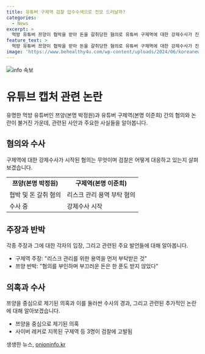 ```yaml
---
title: 유튜버 구제역 검찰 압수수색으로 전모 드러날까?
categories:
  - News
excerpt: >
  먹방 유튜버 쯔양이 협박을 받아 돈을 갈취당한 혐의로 유튜버 구제역에 대한 강제수사가 진행 중이다. 구제역은 쯔양으로부터 돈을 받았다는 의혹을 부인하며, 쯔양의 측은 협박 관련자들을 검찰에 고발했다. 이에 따라 사이버 레커들 사이에서 논란이 일고 있으며, 관련된 유튜버들이 검찰에 고발되면서 쯔양 공갈 사건의 수사가 시작됐다.
feature_text: >
  먹방 유튜버 쯔양이 협박을 받아 돈을 갈취당한 혐의로 유튜버 구제역에 대한 강제수사가 진행 중이다. 구제역은 쯔양으로부터 돈을 받았다는 의혹을 부인하며, 쯔양의 측은 협박 관련자들을 검찰에 고발했다. 이에 따라 사이버 레커들 사이에서 논란이 일고 있으며, 관련된 유튜버들이 검찰에 고발되면서 쯔양 공갈 사건의 수사가 시작됐다.
image: 'https://www.behealthy4u.com/wp-content/uploads/2024/06/koreanews.jpg'
---
```


<p><img src="https://www.behealthy4u.com/wp-content/uploads/2024/06/koreanews.jpg" alt="info 속보" /></p>

<h1>유튜브 캡처 관련 논란</h1>

<p data-ke-size="size16">유명한 먹방 유튜버인 쯔양(본명 박정원)과 유튜버 구제역(본명 이준희) 간의 혐의와 논란이 불거진 가운데, 관련된 사안과 주요한 사실들을 알아봅니다.</p>

<h2>혐의와 수사</h2>

<p data-ke-size="size16">구제역에 대한 강제수사가 시작된 혐의는 무엇이며 검찰은 어떻게 대응하고 있는지 살펴보겠습니다.</p>

<table>
    <tr>
        <td style="text-align: center; height: 17px;"><b>쯔양(본명 박정원)</b></td>
        <td style="text-align: center; height: 17px;"><b>구제역(본명 이준희)</b></td>
    </tr>
    <tr>
        <td>협박 및 돈 갈취 혐의</td>
        <td>리스크 관리 용역 부탁 혐의</td>
    </tr>
    <tr>
        <td>수사 중</td>
        <td>강제수사 시작</td>
    </tr>
</table>

<h2>주장과 반박</h2>

<p data-ke-size="size16">각종 주장과 그에 대한 각자의 입장, 그리고 관련된 주요 발언들에 대해 알아봅니다.</p>

<ul>
    <li>구제역 주장: "리스크 관리를 위한 용역을 먼저 부탁받은 것" </li>
    <li>쯔양 반박: "혐의를 부인하며 부끄러운 돈은 한 푼도 받지 않았다" </li>
</ul>

<h2>의혹과 수사</h2>

<p data-ke-size="size16">쯔양을 중심으로 제기된 의혹과 이를 둘러싼 수사의 경과, 그리고 관련된 추가적인 논란에 대해 알아보겠습니다.</p>

<ul>
    <li>쯔양을 중심으로 제기된 의혹
    <li>사이버 레커로 지목된 구제역 등 3명이 검찰에 고발됨
</ul>
생생한 뉴스, <a href="https://onioninfo.kr" rel="dofollow">onioninfo.kr</a>


